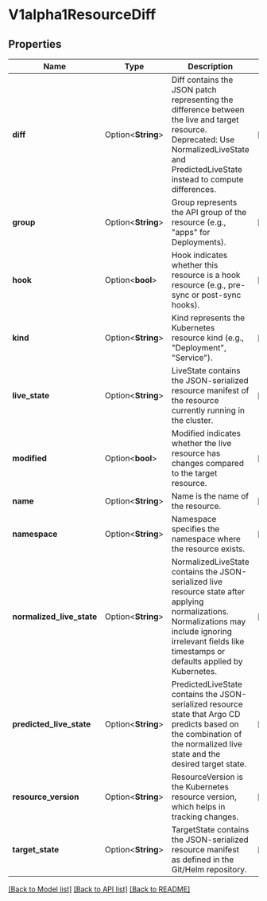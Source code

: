 # V1alpha1ResourceDiff

## Properties

Name | Type | Description | Notes
------------ | ------------- | ------------- | -------------
**diff** | Option<**String**> | Diff contains the JSON patch representing the difference between the live and target resource. Deprecated: Use NormalizedLiveState and PredictedLiveState instead to compute differences. | [optional]
**group** | Option<**String**> | Group represents the API group of the resource (e.g., \"apps\" for Deployments). | [optional]
**hook** | Option<**bool**> | Hook indicates whether this resource is a hook resource (e.g., pre-sync or post-sync hooks). | [optional]
**kind** | Option<**String**> | Kind represents the Kubernetes resource kind (e.g., \"Deployment\", \"Service\"). | [optional]
**live_state** | Option<**String**> | LiveState contains the JSON-serialized resource manifest of the resource currently running in the cluster. | [optional]
**modified** | Option<**bool**> | Modified indicates whether the live resource has changes compared to the target resource. | [optional]
**name** | Option<**String**> | Name is the name of the resource. | [optional]
**namespace** | Option<**String**> | Namespace specifies the namespace where the resource exists. | [optional]
**normalized_live_state** | Option<**String**> | NormalizedLiveState contains the JSON-serialized live resource state after applying normalizations. Normalizations may include ignoring irrelevant fields like timestamps or defaults applied by Kubernetes. | [optional]
**predicted_live_state** | Option<**String**> | PredictedLiveState contains the JSON-serialized resource state that Argo CD predicts based on the combination of the normalized live state and the desired target state. | [optional]
**resource_version** | Option<**String**> | ResourceVersion is the Kubernetes resource version, which helps in tracking changes. | [optional]
**target_state** | Option<**String**> | TargetState contains the JSON-serialized resource manifest as defined in the Git/Helm repository. | [optional]

[[Back to Model list]](../README.md#documentation-for-models) [[Back to API list]](../README.md#documentation-for-api-endpoints) [[Back to README]](../README.md)


